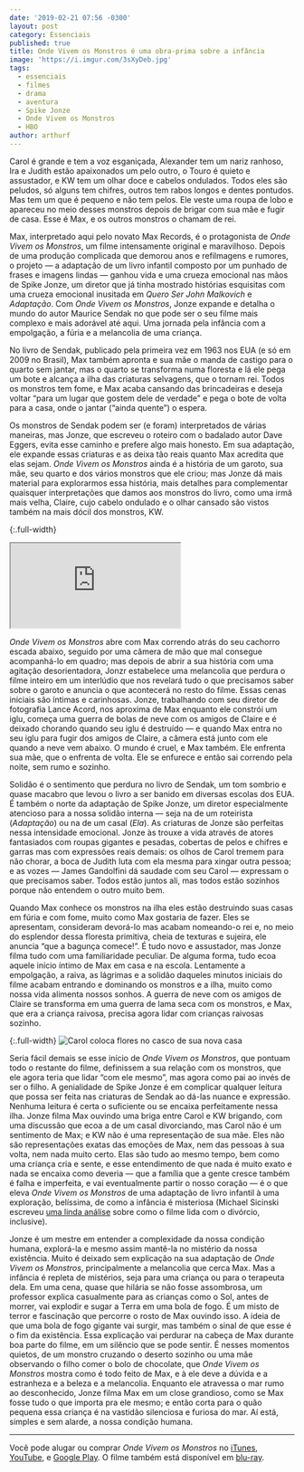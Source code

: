 ```yaml
---
date: '2019-02-21 07:56 -0300'
layout: post
category: Essenciais
published: true
title: Onde Vivem os Monstros é uma obra-prima sobre a infância
image: 'https://i.imgur.com/3sXyDeb.jpg'
tags:
  - essenciais
  - filmes
  - drama
  - aventura
  - Spike Jonze
  - Onde Vivem os Monstros
  - HBO
author: arthurf
---
```

Carol é grande e tem a voz esganiçada, Alexander tem um nariz ranhoso, Ira e Judith estão apaixonados um pelo outro, o Touro é quieto e assustador, e KW tem um olhar doce e cabelos ondulados. Todos eles são peludos, só alguns tem chifres, outros tem rabos longos e dentes pontudos. Mas tem um que é pequeno e não tem pelos. Ele veste uma roupa de lobo e apareceu no meio desses monstros depois de brigar com sua mãe e fugir de casa. Esse é Max, e os outros monstros o chamam de rei.

Max, interpretado aqui pelo novato Max Records, é o protagonista de _Onde Vivem os Monstros_, um filme intensamente original e maravilhoso. Depois de uma produção complicada que demorou anos e refilmagens e rumores, o projeto — a adaptação de um livro infantil composto por um punhado de frases e imagens lindas — ganhou vida e uma crueza emocional nas mãos de Spike Jonze, um diretor que já tinha mostrado histórias esquisitas com uma crueza emocional inusitada em _Quero Ser John Malkovich_ e _Adaptação_. Com _Onde Vivem os Monstros_, Jonze expande e detalha o mundo do autor Maurice Sendak no que pode ser o seu filme mais complexo e mais adorável até aqui. Uma jornada pela infância com a empolgação, a fúria e a melancolia de uma criança.

No livro de Sendak, publicado pela primeira vez em 1963 nos EUA (e só em 2009 no Brasil), Max também apronta e sua mãe o manda de castigo para o quarto sem jantar, mas o quarto se transforma numa floresta e lá ele pega um bote e alcança a ilha das criaturas selvagens, que o tornam rei. Todos os monstros tem fome, e Max acaba cansando das brincadeiras e deseja voltar “para um lugar que gostem dele de verdade” e pega o bote de volta para a casa, onde o jantar (“ainda quente”) o espera.

Os monstros de Sendak podem ser (e foram) interpretados de várias maneiras, mas Jonze, que escreveu o roteiro com o badalado autor Dave Eggers, evita esse caminho e prefere algo mais honesto. Em sua adaptação, ele expande essas criaturas e as deixa tão reais quanto Max acredita que elas sejam. _Onde Vivem os Monstros_ ainda é a história de um garoto, sua mãe, seu quarto e dos vários monstros que ele criou; mas Jonze dá mais material para explorarmos essa história, mais detalhes para complementar quaisquer interpretações que damos aos monstros do livro, como uma irmã mais velha, Claire, cujo cabelo ondulado e o olhar cansado são vistos também na mais dócil dos monstros, KW.

{:.full-width}
<iframe src="https://www.youtube-nocookie.com/embed/G6DD3K86X8k"  allow="accelerometer; autoplay; encrypted-media; gyroscope; picture-in-picture" allowfullscreen></iframe>

_Onde Vivem os Monstros_ abre com Max correndo atrás do seu cachorro escada abaixo, seguido por uma câmera de mão que mal consegue acompanhá-lo em quadro; mas depois de abrir a sua história com uma agitação desorientadora, Jonzr estabelece uma melancolia que perdura o filme inteiro em um interlúdio que nos revelará tudo o que precisamos saber sobre o garoto e anuncia o que acontecerá no resto do filme. Essas cenas iniciais são íntimas e carinhosas. Jonze, trabalhando com seu diretor de fotografia Lance Acord, nos aproxima de Max enquanto ele constrói um iglu, começa uma guerra de bolas de neve com os amigos de Claire e é deixado chorando quando seu iglu é destruído — e quando Max entra no seu iglu para fugir dos amigos de Claire, a câmera está junto com ele quando a neve vem abaixo. O mundo é cruel, e Max também. Ele enfrenta sua mãe, que o enfrenta de volta. Ele se enfurece e então sai correndo pela noite, sem rumo e sozinho.

Solidão é o sentimento que perdura no livro de Sendak, um tom sombrio e quase macabro que levou o livro a ser banido em diversas escolas dos EUA. É também o norte da adaptação de Spike Jonze, um diretor especialmente atencioso para a nossa solidão interna — seja na de um roteirista (_Adaptação_) ou na de um casal (_Ela_). As criaturas de Jonze são perfeitas nessa intensidade emocional. Jonze às trouxe a vida através de atores fantasiados com roupas gigantes e pesadas, cobertas de pelos e chifres e garras mas com expressões reais demais: os olhos de Carol tremem para não chorar, a boca de Judith luta com ela mesma para xingar outra pessoa; e as vozes — James Gandolfini dá saudade com seu Carol — expressam o que precisamos saber. Todos estão juntos ali, mas todos estão sozinhos porque não entendem o outro muito bem.

Quando Max conhece os monstros na ilha eles estão destruindo suas casas em fúria e com fome, muito como Max gostaria de fazer. Eles se apresentam, consideram devorá-lo mas acabam nomeando-o rei e, no meio do esplendor dessa floresta primitiva, cheia de texturas e sujeira, ele anuncia “que a bagunça comece!”. É tudo novo e assustador, mas Jonze filma tudo com uma familiaridade peculiar. De alguma forma, tudo ecoa aquele início íntimo de Max em casa e na escola. Lentamente a empolgação, a raiva, as lágrimas e a solidão daqueles minutos iniciais do filme acabam entrando e dominando os monstros e a ilha, muito como nossa vida alimenta nossos sonhos. A guerra de neve com os amigos de Claire se transforma em uma guerra de lama seca com os monstros, e Max, que era a criança raivosa, precisa agora lidar com crianças raivosas sozinho.

{:.full-width}
![Carol coloca flores no casco de sua nova casa](https://i.imgur.com/PNBc37M.jpg)

Seria fácil demais se esse início de _Onde Vivem os Monstros_, que pontuam todo o restante do filme, definissem a sua relação com os monstros, que ele agora teria que lidar “com ele mesmo”, mas agora como pai ao invés de ser o filho. A genialidade de Spike Jonze é em complicar qualquer leitura que possa ser feita nas criaturas de Sendak ao dá-las nuance e expressão. Nenhuma leitura é certa o suficiente ou se encaixa perfeitamente nessa ilha. Jonze filma Max ouvindo uma briga entre Carol e KW brigando, com uma discussão que ecoa a de um casal divorciando, mas Carol não é um sentimento de Max; e KW não é uma representação de sua mãe. Eles não são representações exatas das emoções de Max, nem das pessoas à sua volta, nem nada muito certo. Elas são tudo ao mesmo tempo, bem como uma criança cria e sente, e esse entendimento de que nada é muito exato e nada se encaixa como deveria — que a família que a gente cresce também é falha e imperfeita, e vai eventualmente partir o nosso coração — é o que eleva _Onde Vivem os Monstros_ de uma adaptação de livro infantil à uma exploração, belíssima, de como a infância é misteriosa (Michael Sicinski escreveu [uma linda análise](http://cinema-scope.com/features/features-25-songs-of-innocence-experience-spike-jonze-wes-anderson-and-the-post-boomer/) sobre como o filme lida com o divórcio, inclusive).

Jonze é um mestre em entender a complexidade da nossa condição humana, explorá-la e mesmo assim mantê-la no mistério da nossa existência. Muito é deixado sem explicação na sua adaptação de _Onde Vivem os Monstros_, principalmente a melancolia que cerca Max. Mas a infância é repleta de mistérios, seja para uma criança ou para o terapeuta dela. Em uma cena, quase que hilária se não fosse assombrosa, um professor explica casualmente para as crianças como o Sol, antes de morrer, vai explodir e sugar a Terra em uma bola de fogo. É um misto de terror e fascinação que percorre o rosto de Max ouvindo isso. A ideia de que uma bola de fogo gigante vai surgir, mas também o sinal de que esse é o fim da existência. Essa explicação vai perdurar na cabeça de Max durante boa parte do filme, em um silêncio que se pode sentir. É nesses momentos quietos, de um monstro cruzando o deserto sozinho ou uma mãe observando o filho comer o bolo de chocolate, que _Onde Vivem os Monstros_ mostra como é todo feito de Max, e à ele deve a dúvida e a estranheza e a beleza e a melancolia. Enquanto ele atravessa o mar rumo ao desconhecido, Jonze filma Max em um close grandioso, como se Max fosse tudo o que importa pra ele mesmo; e então corta para o quão pequena essa criança é na vastidão silenciosa e furiosa do mar. Aí está, simples e sem alarde, a nossa condição humana.

---

Você pode alugar ou comprar _Onde Vivem os Monstros_ no [iTunes](https://itunes.apple.com/br/movie/onde-vivem-os-monstros-dublado/id530781678), [YouTube](https://www.youtube-nocookie.com/watch?v=l_wqM3dn3lU), e [Google Play](https://play.google.com/store/movies/details/Onde_Vivem_os_Monstros_Dublado?id=l_wqM3dn3lU). O filme também está disponível em [blu-ray](https://www.travessa.com.br/blu-ray-onde-vivem-os-monstros/artigo/d2e421e3-025b-4a47-a0ca-0684d5fae4cb).
